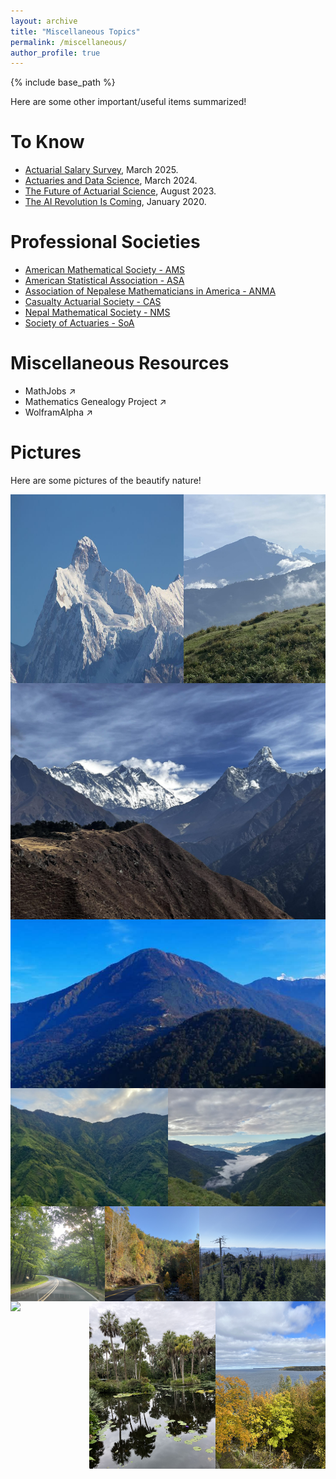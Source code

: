```yaml
---
layout: archive
title: "Miscellaneous Topics"
permalink: /miscellaneous/
author_profile: true
---
```


{% include base_path %}

Here are some other important/useful items summarized! 

To Know
=====
- [Actuarial Salary Survey](https://www.actuarialcareers.com/2024-salary-survey-results/), March 2025.
- [Actuaries and Data Science](https://www.theactuarymagazine.org/actuaries-and-data-science/), March 2024.
- [The Future of Actuarial Science](https://www.theactuarymagazine.org/the-future-of-actuarial-science/), August 2023.
- [The AI Revolution Is Coming](https://www.theactuarymagazine.org/the-ai-revolution-is-coming/), January 2020.

Professional Societies
======
- [American Mathematical Society - AMS](https://www.ams.org/home/page) 
- [American Statistical Association - ASA](https://www.amstat.org/)
- [Association of Nepalese Mathematicians in America - ANMA](https://www.anmaweb.org/)
- [Casualty Actuarial Society - CAS](https://www.casact.org/)
- [Nepal Mathematical Society - NMS](https://www.nms.org.np/)
- [Society of Actuaries - SoA](https://www.soa.org/)

<!--
Scholarly Journals
====
- Actuarial
  - [ASTIN Bulletin](https://www.cambridge.org/core/journals/astin-bulletin-journal-of-the-iaa)
  - [European Actuarial Journal](https://link.springer.com/journal/13385)
  - [North American Actuarial Journal](https://www.tandfonline.com/journals/uaaj20)
  - [Scandinavian Actuarial Journal](https://www.tandfonline.com/journals/sact20)
--> 

Miscellaneous Resources
=====
- <a href="https://www.mathjobs.org/" target="_blank" style="text-decoration: none;">MathJobs &#8599;</a>
- <a href="https://www.genealogy.math.ndsu.nodak.edu/" target="_blank" style="text-decoration: none;">Mathematics Genealogy Project &#8599;</a>
- <a href="https://www.wolframalpha.com/" target="_blank" style="text-decoration: none;">WolframAlpha &#8599;</a>

Pictures
=====
Here are some pictures of the beautify nature! 

<div style="display: flex; justify-content: space-between;">
  <img src="/images/Kumbhakarna.jpg" style="width: 55%; height: auto">
   <img src="/images/PT1.jpg" style="width: 45%; height: auto">
</div>

<div style="display: flex; justify-content: space-between;">
  <img src="/images/Anup1.jpg" style="width: 100%; height: auto">
</div>

<div style="display: flex; justify-content: space-between;">
  <img src="/images/Pathivara 20250301.jpg" style="width: 100%; height: auto">
</div>

<div style="display: flex; justify-content: space-between;">
  <img src="/images/SP1.jpg" style="width: 50%; height: auto">
  <img src="/images/SP2.jpg" style="width: 50%; height: auto">
</div>

<div style="display: flex; justify-content: space-between;">
  <img src="/images/TN1.jpg" style="width: 30%; height: auto">
  <img src="/images/SM1.jpg" style="width: 30%; height: auto">
  <img src="/images/SM2.jpg" style="width: 40%; height: auto">
</div>

<div style="display: flex; justify-content: space-between;">
  <img src="/images/DC2.jpg" style="width: 25%; height: auto">
  <img src="/images/FL1.jpg" style="width: 40%; height: auto">
  <img src="/images/DC1.jpg" style="width: 35%; height: auto">
</div>

<!-- 
<img src="/images/PT1.jpg" width="48%" height="500">
<img src="/images/DC2.jpg" width="48%" height="500">
<img src="/images/PT2.jpg" width="48%" height="500">
<img src="/images/TN1.jpg" width="48%" height="500">
-->



